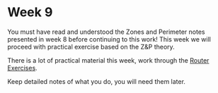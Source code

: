 # Week 9

You must have read and understood the Zones and Perimeter notes presented in week 8 before continuing to this work! This week we will proceed with practical exercise based on the Z\&P theory.

There is a lot of practical material this week, work through the [Router Exercises](https://johnoraw-education.gitbook.io/networking/routingpractice).&#x20;

Keep detailed notes of what you do, you will need them later.&#x20;
